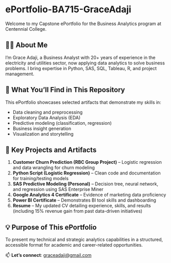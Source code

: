 # ePortfolio-BA715-GraceAdaji

Welcome to my Capstone ePortfolio for the Business Analytics program at Centennial College.

## 👩‍💻 About Me
I’m Grace Adaji, a Business Analyst with 20+ years of experience in the electricity and utilities sector, now applying data analytics to solve business problems. I bring expertise in Python, SAS, SQL, Tableau, R, and project management.

## 📁 What You’ll Find in This Repository
This ePortfolio showcases selected artifacts that demonstrate my skills in:
- Data cleaning and preprocessing
- Exploratory Data Analysis (EDA)
- Predictive modeling (classification, regression)
- Business insight generation
- Visualization and storytelling

## 🔗 Key Projects and Artifacts
1. **Customer Churn Prediction (RBC Group Project)** – Logistic regression and data wrangling for churn modeling  
2. **Python Script (Logistic Regression)** – Clean code and documentation for training/testing models  
3. **SAS Predictive Modeling (Personal)** – Decision tree, neural network, and regression using SAS Enterprise Miner  
4. **Google Analytics 4 Certificate** – Evidence of marketing data proficiency  
5. **Power BI Certificate** – Demonstrates BI tool skills and dashboarding  
6. **Resume** – My updated CV detailing experience, skills, and results (including 15% revenue gain from past data-driven initiatives)

## 💡 Purpose of This ePortfolio
To present my technical and strategic analytics capabilities in a structured, accessible format for academic and career-related opportunities.

📫 **Let’s connect**: [graceadaji@gmail.com](mailto:graceadaji@gmail.com)                                                                                                                                                                                                                                                                                                                                                                                                                                                                                                                                                                                                                                                                                                                                                                                                                                                                                                                                                                                                                                                                                                                                                                                                                                                                                                                                                                                           
